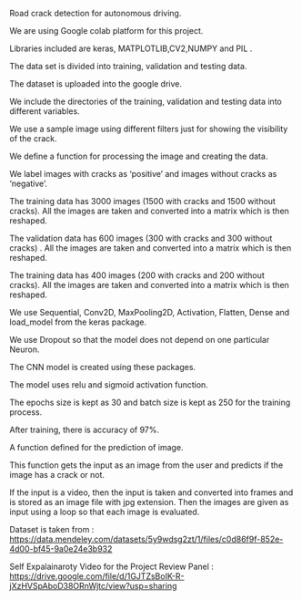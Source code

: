 Road crack detection for autonomous driving.

We are using Google colab platform for this project.

Libraries included are keras, MATPLOTLIB,CV2,NUMPY and PIL .

The data set is divided into training, validation and testing data.

The dataset is uploaded into the google drive.

We include the directories of the training, validation and testing data into different variables.

We use a sample image using different filters just for showing the visibility of the crack.

We define a function for processing the image and creating the data.

We label images with cracks as ‘positive’ and images without cracks as ‘negative’.

The training data has 3000 images (1500 with cracks and 1500 without cracks). All the images are taken and converted into a matrix which is then reshaped.

The validation data has 600 images (300 with cracks and 300 without cracks) . All the images are taken and converted into a matrix which is then reshaped.

The training data has 400 images (200 with cracks and 200 without cracks). All the images are taken and converted into a matrix which is then reshaped.

We use Sequential, Conv2D, MaxPooling2D, Activation, Flatten, Dense and load_model from the keras package.

We use Dropout so that the model does not depend on one particular Neuron.

The CNN model is created using these packages.

The model uses relu and sigmoid activation function.

The epochs size is kept as 30 and batch size is kept as 250 for the training process.

After training, there is accuracy of 97%.

A function defined for the prediction of image.

This function gets the input as an image from the user and predicts if the image has a crack or not.

If the input is a video, then the input is taken and converted into frames and is stored as an image file with jpg extension. Then the images are given as input using a loop so that each image is evaluated.

Dataset is taken from : https://data.mendeley.com/datasets/5y9wdsg2zt/1/files/c0d86f9f-852e-4d00-bf45-9a0e24e3b932

Self Expalainaroty Video for the Project Review Panel : https://drive.google.com/file/d/1GJTZsBoIK-R-jXzHVSpAboD38ORnWjtc/view?usp=sharing
